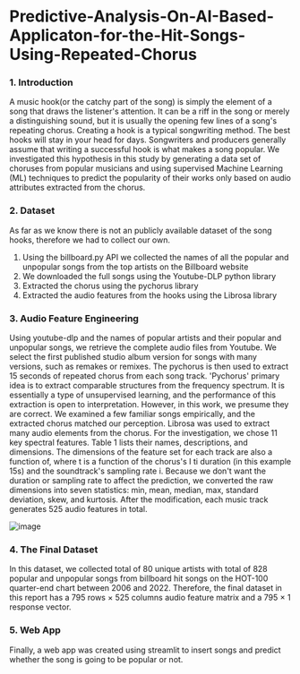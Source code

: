 # Predictive-Analysis-On-AI-Based-Applicaton-for-the-Hit-Songs-Using-Repeated-Chorus
### 1. Introduction
 A music hook(or the catchy part of the song) is simply the element of a song that draws the listener's attention. It can be a riff in the song or merely a distinguishing sound, but it is usually the opening few lines of a song's repeating chorus. Creating a hook is a typical songwriting method. The best hooks will stay in your head for days. Songwriters and producers generally assume that writing a successful hook is what makes a song popular. We investigated this hypothesis in this study by generating a data set of choruses from popular musicians and using supervised Machine Learning (ML) techniques to predict the popularity of their works only based on audio attributes extracted from the chorus.

### 2. Dataset
 As far as we know there is not an publicly available dataset of the song hooks, therefore we had to collect our own.
 1. Using the billboard.py API we collected the names of all the popular and unpopular songs from the top artists on the Billboard website
 2. We downloaded the full songs using the Youtube-DLP python library
 3. Extracted the chorus using the pychorus library
 4. Extracted the audio features from the hooks using the Librosa library
 
 ### 3. Audio Feature Engineering
 Using youtube-dlp and the names of popular artists and their popular and unpopular songs, we retrieve the complete audio files from Youtube. We select the first published studio album version for songs with many versions, such as remakes or remixes. The pychorus is then used to extract 15 seconds of repeated chorus from each song track. 'Pychorus' primary idea is to extract comparable structures from the frequency spectrum. It is essentially a type of unsupervised learning, and the performance of this extraction is open to interpretation. However, in this work, we presume they are correct. We examined a few familiar songs empirically, and the extracted chorus matched our perception. Librosa was used to extract many audio elements from the chorus. For the investigation, we chose 11 key spectral features. Table 1 lists their names, descriptions, and dimensions. The dimensions of the feature set for each track are also a function of, where t is a function of the chorus's I ti duration (in this example 15s) and the soundtrack's sampling rate i. Because we don't want the duration or sampling rate to affect the prediction, we converted the raw dimensions into seven statistics: min, mean, median, max, standard deviation, skew, and kurtosis. After the modification, each music track generates 525 audio features in total.
 
 ![image](https://user-images.githubusercontent.com/84917734/207155094-1743055d-7816-48d4-97a2-1f065fa2a6ae.png)

### 4. The Final Dataset 
In this dataset, we collected total of 80 unique artists with total of 828 popular and unpopular songs from billboard hit songs on the HOT-100 quarter-end chart between 2006 and 2022. Therefore, the final dataset in this report has a 795 rows × 525 columns audio feature matrix and a 795 × 1 response vector.

### 5. Web App
Finally, a web app was created using streamlit to insert songs and predict whether the song is going to be popular or not.
